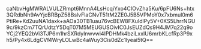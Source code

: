 caNbvHgMWRALVULZRmpt6MnnA4LsHcqiYxo4CIOvZha5Ku/6pFU6Ns+htx3QRdbNh9AvYjcBRBpZ58BslvFlaCNvT51tM2ZE0J5B5VPMoY0x7xbmul0m6PtiRe+Kd2uuNA1daxk+aAOa30TB1uau76vcBEW8FXuIdlPy5V+0KS5LhrrNGU9c/9kzCm7TQrUdtzY5DqT07M5MEUGUSOivIC0JsEUZdQs9H4JM7q22q9oYCj2YEQ2bVi3TJP6m1hrSXRdylnwvwi4IPDHMk4bziLxxIU6mrbKLcfRp3P9xh5/Py4x6LdgCVf4WryLOLwBc4aWuy3Cis0dZc1lyeai5tQ==
